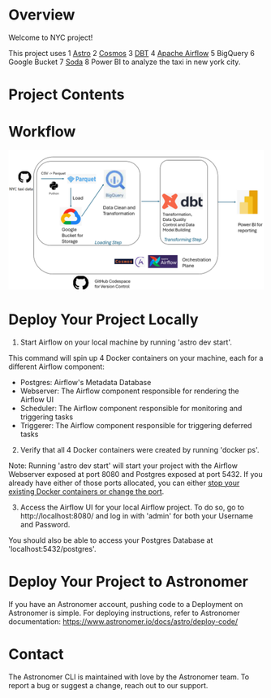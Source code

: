 Overview
========

Welcome to NYC project! 

This project uses 
    1 [Astro](https://www.astronomer.io/dg/signup-airflow/?utm_term=astro%20airflow&utm_campaign=brand-ft-global&utm_source=adwords&utm_medium=ppc&hsa_acc=4274135664&hsa_cam=21865965766&hsa_grp=169329542829&hsa_ad=743940119888&hsa_src=g&hsa_tgt=kwd-1777215821248&hsa_kw=astro%20airflow&hsa_mt=p&hsa_net=adwords&hsa_ver=3&gad_source=1&gad_campaignid=21865965766&gbraid=0AAAAADP7Y9h6CsvefFMH8xTG9Q-_USBQ8&gclid=Cj0KCQjwoZbBBhDCARIsAOqMEZUoRqNGZytzbavrQZdXT9hYyecnTyi5p1hJg3NOWR7pZm2bxNfPb_YaAoMIEALw_wcB) 
    2 [Cosmos](https://www.astronomer.io/cosmos/) 
    3 [DBT](https://www.getdbt.com/product/what-is-dbt) 
    4 [Apache Airflow](https://airflow.apache.org/)
    5 BigQuery 
    6 Google Bucket 
    7 [Soda](https://www.soda.io/) 
    8 Power BI
to analyze the taxi in new york city. 



Project Contents
================


Workflow 
================
![workflow diagram](https://github.com/GloriaTT502a/nyc_project/blob/img/img/workflow.png)



Deploy Your Project Locally
===========================

1. Start Airflow on your local machine by running 'astro dev start'.

This command will spin up 4 Docker containers on your machine, each for a different Airflow component:

- Postgres: Airflow's Metadata Database
- Webserver: The Airflow component responsible for rendering the Airflow UI
- Scheduler: The Airflow component responsible for monitoring and triggering tasks
- Triggerer: The Airflow component responsible for triggering deferred tasks

2. Verify that all 4 Docker containers were created by running 'docker ps'.

Note: Running 'astro dev start' will start your project with the Airflow Webserver exposed at port 8080 and Postgres exposed at port 5432. If you already have either of those ports allocated, you can either [stop your existing Docker containers or change the port](https://www.astronomer.io/docs/astro/cli/troubleshoot-locally#ports-are-not-available-for-my-local-airflow-webserver).

3. Access the Airflow UI for your local Airflow project. To do so, go to http://localhost:8080/ and log in with 'admin' for both your Username and Password.

You should also be able to access your Postgres Database at 'localhost:5432/postgres'.

Deploy Your Project to Astronomer
=================================

If you have an Astronomer account, pushing code to a Deployment on Astronomer is simple. For deploying instructions, refer to Astronomer documentation: https://www.astronomer.io/docs/astro/deploy-code/

Contact
=======

The Astronomer CLI is maintained with love by the Astronomer team. To report a bug or suggest a change, reach out to our support.
